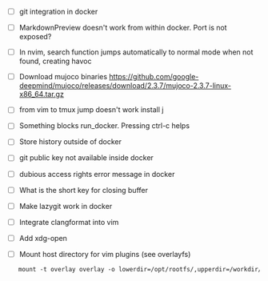 - [ ] git integration in docker
- [ ] MarkdownPreview doesn't work from within docker. Port is not exposed?
- [ ] In nvim, search function jumps automatically to normal mode when not found, creating havoc
- [ ] Download mujoco binaries https://github.com/google-deepmind/mujoco/releases/download/2.3.7/mujoco-2.3.7-linux-x86_64.tar.gz
- [ ] from vim to tmux jump doesn't work
install j
- [ ] Something blocks run_docker. Pressing ctrl-c helps
- [ ] Store history outside of docker
- [ ] git public key not available inside docker
- [ ] dubious access rights error message in docker
- [ ] What is the short key for closing buffer
- [ ] Make lazygit work in docker
- [ ] Integrate clangformat into vim
- [ ] Add xdg-open

- [ ] Mount host directory for vim plugins (see overlayfs)
```dockerfile
   mount -t overlay overlay -o lowerdir=/opt/rootfs/,upperdir=/workdir/armchroot-upper/,workdir=/workdir/armchroot-work/ /workdir/armchroot
```

